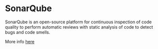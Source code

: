 # SonarQube

SonarQube is an open-source platform for continuous inspection of code quality to perform automatic reviews with static analysis of code to detect bugs and code smells.

More info [here](https://www.sonarsource.com/products/sonarqube/)

